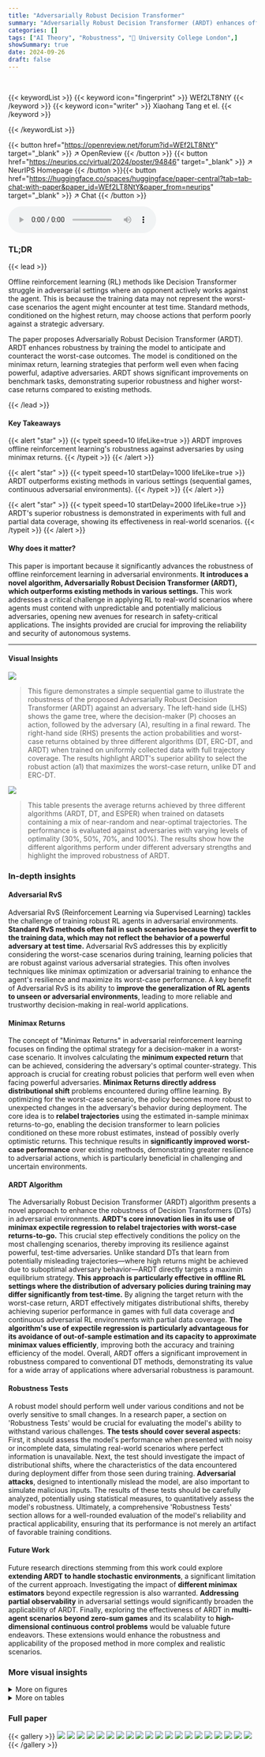 ```yaml
---
title: "Adversarially Robust Decision Transformer"
summary: "Adversarially Robust Decision Transformer (ARDT) enhances offline RL robustness against powerful adversaries by conditioning policies on minimax returns, achieving superior worst-case performance."
categories: []
tags: ["AI Theory", "Robustness", "🏢 University College London",]
showSummary: true
date: 2024-09-26
draft: false
---
```


<br>

{{< keywordList >}}
{{< keyword icon="fingerprint" >}} WEf2LT8NtY {{< /keyword >}}
{{< keyword icon="writer" >}} Xiaohang Tang et el. {{< /keyword >}}
 
{{< /keywordList >}}

{{< button href="https://openreview.net/forum?id=WEf2LT8NtY" target="_blank" >}}
↗ OpenReview
{{< /button >}}
{{< button href="https://neurips.cc/virtual/2024/poster/94846" target="_blank" >}}
↗ NeurIPS Homepage
{{< /button >}}{{< button href="https://huggingface.co/spaces/huggingface/paper-central?tab=tab-chat-with-paper&paper_id=WEf2LT8NtY&paper_from=neurips" target="_blank" >}}
↗ Chat
{{< /button >}}



<audio controls>
    <source src="https://ai-paper-reviewer.com/WEf2LT8NtY/podcast.wav" type="audio/wav">
    Your browser does not support the audio element.
</audio>


### TL;DR


{{< lead >}}

Offline reinforcement learning (RL) methods like Decision Transformer struggle in adversarial settings where an opponent actively works against the agent.  This is because the training data may not represent the worst-case scenarios the agent might encounter at test time.  Standard methods, conditioned on the highest return, may choose actions that perform poorly against a strategic adversary.

The paper proposes Adversarially Robust Decision Transformer (ARDT). ARDT enhances robustness by training the model to anticipate and counteract the worst-case outcomes. The model is conditioned on the minimax return, learning strategies that perform well even when facing powerful, adaptive adversaries. ARDT shows significant improvements on benchmark tasks, demonstrating superior robustness and higher worst-case returns compared to existing methods.

{{< /lead >}}


#### Key Takeaways

{{< alert "star" >}}
{{< typeit speed=10 lifeLike=true >}} ARDT improves offline reinforcement learning's robustness against adversaries by using minimax returns. {{< /typeit >}}
{{< /alert >}}

{{< alert "star" >}}
{{< typeit speed=10 startDelay=1000 lifeLike=true >}} ARDT outperforms existing methods in various settings (sequential games, continuous adversarial environments). {{< /typeit >}}
{{< /alert >}}

{{< alert "star" >}}
{{< typeit speed=10 startDelay=2000 lifeLike=true >}} ARDT's superior robustness is demonstrated in experiments with full and partial data coverage, showing its effectiveness in real-world scenarios. {{< /typeit >}}
{{< /alert >}}

#### Why does it matter?
This paper is important because it significantly advances the robustness of offline reinforcement learning in adversarial environments.  **It introduces a novel algorithm, Adversarially Robust Decision Transformer (ARDT), which outperforms existing methods in various settings.** This work addresses a critical challenge in applying RL to real-world scenarios where agents must contend with unpredictable and potentially malicious adversaries, opening new avenues for research in safety-critical applications. The insights provided are crucial for improving the reliability and security of autonomous systems.

------
#### Visual Insights



![](https://ai-paper-reviewer.com/WEf2LT8NtY/figures_1_1.jpg)

> This figure demonstrates a simple sequential game to illustrate the robustness of the proposed Adversarially Robust Decision Transformer (ARDT) against an adversary. The left-hand side (LHS) shows the game tree, where the decision-maker (P) chooses an action, followed by the adversary (A), resulting in a final reward. The right-hand side (RHS) presents the action probabilities and worst-case returns obtained by three different algorithms (DT, ERC-DT, and ARDT) when trained on uniformly collected data with full trajectory coverage. The results highlight ARDT's superior ability to select the robust action (a1) that maximizes the worst-case return, unlike DT and ERC-DT.





![](https://ai-paper-reviewer.com/WEf2LT8NtY/tables_7_1.jpg)

> This table presents the average returns achieved by three different algorithms (ARDT, DT, and ESPER) when trained on datasets containing a mix of near-random and near-optimal trajectories. The performance is evaluated against adversaries with varying levels of optimality (30%, 50%, 70%, and 100%). The results show how the different algorithms perform under different adversary strengths and highlight the improved robustness of ARDT.





### In-depth insights


#### Adversarial RvS
Adversarial RvS (Reinforcement Learning via Supervised Learning) tackles the challenge of training robust RL agents in adversarial environments. **Standard RvS methods often fail in such scenarios because they overfit to the training data, which may not reflect the behavior of a powerful adversary at test time.**  Adversarial RvS addresses this by explicitly considering the worst-case scenarios during training, learning policies that are robust against various adversarial strategies. This often involves techniques like minimax optimization or adversarial training to enhance the agent's resilience and maximize its worst-case performance.  A key benefit of Adversarial RvS is its ability to **improve the generalization of RL agents to unseen or adversarial environments**, leading to more reliable and trustworthy decision-making in real-world applications.

#### Minimax Returns
The concept of "Minimax Returns" in adversarial reinforcement learning focuses on finding the optimal strategy for a decision-maker in a worst-case scenario. It involves calculating the **minimum expected return** that can be achieved, considering the adversary's optimal counter-strategy. This approach is crucial for creating robust policies that perform well even when facing powerful adversaries.  **Minimax Returns directly address distributional shift** problems encountered during offline learning. By optimizing for the worst-case scenario, the policy becomes more robust to unexpected changes in the adversary's behavior during deployment.  The core idea is to **relabel trajectories** using the estimated in-sample minimax returns-to-go, enabling the decision transformer to learn policies conditioned on these more robust estimates, instead of possibly overly optimistic returns.  This technique results in **significantly improved worst-case performance** over existing methods, demonstrating greater resilience to adversarial actions, which is particularly beneficial in challenging and uncertain environments.

#### ARDT Algorithm
The Adversarially Robust Decision Transformer (ARDT) algorithm presents a novel approach to enhance the robustness of Decision Transformers (DTs) in adversarial environments.  **ARDT's core innovation lies in its use of minimax expectile regression to relabel trajectories with worst-case returns-to-go.** This crucial step effectively conditions the policy on the most challenging scenarios, thereby improving its resilience against powerful, test-time adversaries.  Unlike standard DTs that learn from potentially misleading trajectories—where high returns might be achieved due to suboptimal adversary behavior—ARDT directly targets a maximin equilibrium strategy.  **This approach is particularly effective in offline RL settings where the distribution of adversary policies during training may differ significantly from test-time.** By aligning the target return with the worst-case return, ARDT effectively mitigates distributional shifts, thereby achieving superior performance in games with full data coverage and continuous adversarial RL environments with partial data coverage. **The algorithm's use of expectile regression is particularly advantageous for its avoidance of out-of-sample estimation and its capacity to approximate minimax values efficiently**, improving both the accuracy and training efficiency of the model.  Overall, ARDT offers a significant improvement in robustness compared to conventional DT methods, demonstrating its value for a wide array of applications where adversarial robustness is paramount.

#### Robustness Tests
A robust model should perform well under various conditions and not be overly sensitive to small changes.  In a research paper, a section on 'Robustness Tests' would be crucial for evaluating the model's ability to withstand various challenges.  **The tests should cover several aspects:**  First, it should assess the model's performance when presented with noisy or incomplete data, simulating real-world scenarios where perfect information is unavailable. Next, the test should investigate the impact of distributional shifts, where the characteristics of the data encountered during deployment differ from those seen during training.  **Adversarial attacks**, designed to intentionally mislead the model, are also important to simulate malicious inputs. The results of these tests should be carefully analyzed, potentially using statistical measures, to quantitatively assess the model's robustness.  Ultimately, a comprehensive 'Robustness Tests' section allows for a well-rounded evaluation of the model's reliability and practical applicability, ensuring that its performance is not merely an artifact of favorable training conditions.

#### Future Work
Future research directions stemming from this work could explore **extending ARDT to handle stochastic environments**, a significant limitation of the current approach.  Investigating the impact of **different minimax estimators** beyond expectile regression is also warranted.  **Addressing partial observability** in adversarial settings would significantly broaden the applicability of ARDT.  Finally, exploring the effectiveness of ARDT in **multi-agent scenarios beyond zero-sum games** and its scalability to **high-dimensional continuous control problems** would be valuable future endeavors.  These extensions would enhance the robustness and applicability of the proposed method in more complex and realistic scenarios.


### More visual insights

<details>
<summary>More on figures
</summary>


![](https://ai-paper-reviewer.com/WEf2LT8NtY/figures_4_1.jpg)

> This figure illustrates the two-step training process of the Adversarially Robust Decision Transformer (ARDT).  The left side shows the minimax expectile regression used to estimate the worst-case returns-to-go. This involves iteratively updating two networks: one to estimate the minimum return given the adversary's actions, and the other to estimate the maximum return given the protagonist's actions. The result is Q*, which represents the minimax returns-to-go. The right side shows the standard Decision Transformer (DT) training but now using Q* as the target return instead of the actual observed returns. This conditioning on worst-case returns makes the policy robust against adversarial actions.


![](https://ai-paper-reviewer.com/WEf2LT8NtY/figures_6_1.jpg)

> This figure compares the worst-case return achieved by three different algorithms (ARDT, DT, and ESPER) across three different game scenarios (Single-stage Game, Gambling, and Multi-stage Game) under varying target returns.  The shaded regions represent the standard deviation across 10 different runs. The plot illustrates how the worst-case performance of each algorithm changes as the target return is adjusted.  The results demonstrate ARDT's superior robustness to test-time adversaries compared to DT and ESPER, particularly when the target return is high.  In the single-stage game, ARDT consistently achieves the Nash Equilibrium, while DT and ESPER exhibit suboptimal worst-case performance. The Gambling and Multi-stage game results also show ARDT's consistently better performance.


![](https://ai-paper-reviewer.com/WEf2LT8NtY/figures_6_2.jpg)

> This figure displays box plots comparing the average returns achieved by Adversarially Robust Decision Transformer (ARDT) and vanilla Decision Transformer (DT) in the Connect Four game under various conditions.  The training data used for both ARDT and DT was suboptimal in the sense that the data was generated by agents that were only partially optimal (30%, 40%, 50%). The testing was done against an adversary that acted optimally only 50% of the time, with the remaining actions chosen randomly. The figure shows three sets of box plots, each corresponding to a different level of optimality for the protagonist (30%, 40%, 50%), and within each set there are three box plots, one for each level of adversary optimality (10%, 30%, 50%).  The results show that ARDT consistently outperforms DT.


![](https://ai-paper-reviewer.com/WEf2LT8NtY/figures_7_1.jpg)

> This figure displays the performance comparison of DT, ESPER, and ARDT algorithms in three continuous control tasks under adversarial noise.  The left and middle plots show the worst-case returns for Halfcheetah and Hopper respectively, as the weight of adversarial noise (δ) increases. The right plot presents the average return for Hopper as the relative mass changes. The results demonstrate ARDT's superior robustness and higher worst-case returns compared to DT and ESPER in these adversarial environments.


![](https://ai-paper-reviewer.com/WEf2LT8NtY/figures_9_1.jpg)

> This figure displays the results of an ablation study on the impact of the expectile level (α) in the Adversarially Robust Decision Transformer (ARDT) algorithm.  Three different game environments were tested: a single-stage game, a multi-stage game, and Connect Four. Each game was tested against a worst-case adversary. The results are presented as line graphs showing average return against target return for different values of α and boxplots showing the average return against the expectile level in the Connect Four game.  The study reveals that a smaller α leads to better robustness in most scenarios, but in Connect Four, a too small alpha results in the algorithm acting too conservatively.  Overall, the figure illustrates the importance of tuning the expectile level (α) to balance robustness and performance.


![](https://ai-paper-reviewer.com/WEf2LT8NtY/figures_15_1.jpg)

> This figure illustrates a multi-stage game between a protagonist (P) and an adversary (A). The left-hand side (LHS) shows the game tree, representing the sequential decision-making process. The right-hand side (RHS) presents the same game tree, but with added information from the Adversarially Robust Decision Transformer (ARDT) model.  The minimax return (the worst-case outcome for the protagonist) and action probabilities are shown for each node, highlighting the optimal strategy learned by ARDT when aiming for a target return of 7. The thicker lines indicate the optimal actions for the adversary.


![](https://ai-paper-reviewer.com/WEf2LT8NtY/figures_15_2.jpg)

> This figure illustrates a game of Connect Four.  It shows three different stages of the game, each with a different arrangement of red and yellow pieces.  Connect Four is a two-player game where players take turns dropping colored pieces into a grid. The goal is to be the first to get four of one's own pieces in a row—horizontally, vertically, or diagonally.


![](https://ai-paper-reviewer.com/WEf2LT8NtY/figures_15_3.jpg)

> This figure shows a multi-stage game tree illustrating the decision-making process of a protagonist (P) against an adversary (A). The left side displays the game tree structure, while the right side presents the same tree augmented with minimax returns-to-go calculated by Adversarially Robust Decision Transformer (ARDT) and the corresponding action probabilities.  The numbers on the leaf nodes represent the game outcomes. Highlighted nodes and thick lines emphasize the optimal adversarial actions and their probabilities based on the ARDT model.


![](https://ai-paper-reviewer.com/WEf2LT8NtY/figures_18_1.jpg)

> This figure compares the worst-case return achieved by three different algorithms (ARDT, DT, and ESPER) across three different sequential games with varying target returns.  The worst-case return represents the minimum return achieved when the adversary acts optimally. The x-axis shows the target return, and the y-axis displays the worst-case return obtained by each algorithm. The plot demonstrates ARDT's superior robustness against optimal adversaries compared to DT and ESPER, particularly when the target return is high, indicating its ability to choose actions that yield high returns even in worst-case adversarial scenarios.


![](https://ai-paper-reviewer.com/WEf2LT8NtY/figures_18_2.jpg)

> This figure shows a multi-stage game tree. The left-hand side (LHS) presents the game tree structure, illustrating the decision-making process of both the protagonist (P) and the adversary (A). The right-hand side (RHS) displays the same game tree augmented with information from the adversarially robust decision transformer (ARDT) model. Specifically, it shows the minimax return-to-go values at each decision node and the action probabilities calculated by ARDT when given a target return of 7. The thicker branches indicate the optimal adversarial actions according to the ARDT model.


![](https://ai-paper-reviewer.com/WEf2LT8NtY/figures_19_1.jpg)

> This figure compares the performance of Decision Transformer (DT), Expected Return-Conditioned Decision Transformer (ESPER), and Adversarially Robust Decision Transformer (ARDT) in a stochastic environment against an ε-greedy adversary.  Subfigure (a) shows the expected return for different values of ε in a single-stage game, while subfigure (b) displays the average return in a multi-stage game with ε = 0.2.  ARDT demonstrates superior performance, particularly when a well-tuned expectile level is used.


![](https://ai-paper-reviewer.com/WEf2LT8NtY/figures_19_2.jpg)

> This figure presents a comparison of the worst-case return achieved by three different algorithms (ARDT, DT, and ESPER) across three different games (Single-stage Game, Gambling Game, Multi-stage Game).  The x-axis represents the target return used as a condition during training, and the y-axis represents the worst-case return the algorithm achieved in a test setting with an optimal adversary. The plot shows that ARDT consistently outperforms both DT and ESPER across all three games, demonstrating its superior robustness in adversarial environments.


</details>




<details>
<summary>More on tables
</summary>


![](https://ai-paper-reviewer.com/WEf2LT8NtY/tables_8_1.jpg)
> This table presents the worst-case returns achieved by Decision Transformer (DT), Expected Return-Conditioned Decision Transformer (ESPER), and Adversarially Robust Decision Transformer (ARDT) across various continuous control tasks from the MuJoCo environment.  The results are obtained against eight different online adversarial policies and across five different random seeds. The data used in training included both pre-collected online datasets with high robust returns and additional random trajectories (with low, medium, and high randomness) to increase data coverage. The table shows that ARDT generally achieves higher worst-case returns compared to DT and ESPER.

![](https://ai-paper-reviewer.com/WEf2LT8NtY/tables_16_1.jpg)
> This table lists the hyperparameters used in the Adversarially Robust Decision Transformer (ARDT) algorithm.  It is broken down into the hyperparameters for the transformer training phase and the minimax expectile regression phase. For each phase, it specifies the number of training steps, number of testing iterations, context length, learning rate, weight decay, warmup steps, dropout rate, batch size, optimizer, and other relevant parameters for the processes.

![](https://ai-paper-reviewer.com/WEf2LT8NtY/tables_16_2.jpg)
> This table presents the returns achieved by the behavior policy (protagonist and adversary) during data collection in the MuJoCo Noisy Action Robust MDP (NR-MDP) tasks.  Different levels of randomness are introduced in the data collection process, creating low (-lr), medium (-mr), and high (-hr) randomness datasets. The table shows that the behavior policy achieves varying returns depending on the task and the level of randomness.

![](https://ai-paper-reviewer.com/WEf2LT8NtY/tables_16_3.jpg)
> This table presents the return of behavior policy for different optimality levels of both the protagonist and adversary in three MuJoCo environments: Hopper, Walker2D, and Halfcheetah. The optimality is defined as (1 - ε) * 100%, where ε is the exploration rate of the ε-greedy policy used to collect the data. Each tuple represents the percentage of optimality for the protagonist and the adversary, respectively. The return is the average cumulative reward obtained from the behavior policy, along with its standard deviation in parentheses. The results are shown for low, medium, and high randomness settings, indicated by the suffix -lr, -mr, and -hr, respectively.

![](https://ai-paper-reviewer.com/WEf2LT8NtY/tables_18_1.jpg)
> This table presents the worst-case returns achieved by Decision Transformer (DT), Expected Return-Conditioned DT (ESPER), and Adversarially Robust Decision Transformer (ARDT) across various continuous control tasks from the MuJoCo Noisy Action Robust MDP benchmark.  The results are averaged across 5 random seeds and show the performance against 8 different online adversarial policies. The table further breaks down the results by including or excluding the past adversarial tokens in the model's input, and by varying the level of randomness in the training data.

![](https://ai-paper-reviewer.com/WEf2LT8NtY/tables_18_2.jpg)
> This table presents the average returns achieved by three different algorithms (ARDT, DT, and ESPER) when trained on a mixed dataset containing both near-random and near-optimal trajectories. The performance is evaluated against adversaries with varying optimality levels, showcasing the robustness of each algorithm in the face of different adversary strategies.  The results highlight how ARDT outperforms DT and ESPER, especially against stronger adversaries.

![](https://ai-paper-reviewer.com/WEf2LT8NtY/tables_19_1.jpg)
> This table shows the performance comparison of three algorithms (DT, ESPER, and ARDT) in a normal setting without adversarial perturbations.  It presents the average normal return, the average worst-case return, and the difference (return drop) between the two for the Hopper-hr environment.  The results highlight that even in the absence of adversarial attacks, ARDT shows relatively high worst-case return compared to others. Note that the numbers in parentheses are standard deviations.

</details>




### Full paper

{{< gallery >}}
<img src="https://ai-paper-reviewer.com/WEf2LT8NtY/1.png" class="grid-w50 md:grid-w33 xl:grid-w25" />
<img src="https://ai-paper-reviewer.com/WEf2LT8NtY/2.png" class="grid-w50 md:grid-w33 xl:grid-w25" />
<img src="https://ai-paper-reviewer.com/WEf2LT8NtY/3.png" class="grid-w50 md:grid-w33 xl:grid-w25" />
<img src="https://ai-paper-reviewer.com/WEf2LT8NtY/4.png" class="grid-w50 md:grid-w33 xl:grid-w25" />
<img src="https://ai-paper-reviewer.com/WEf2LT8NtY/5.png" class="grid-w50 md:grid-w33 xl:grid-w25" />
<img src="https://ai-paper-reviewer.com/WEf2LT8NtY/6.png" class="grid-w50 md:grid-w33 xl:grid-w25" />
<img src="https://ai-paper-reviewer.com/WEf2LT8NtY/7.png" class="grid-w50 md:grid-w33 xl:grid-w25" />
<img src="https://ai-paper-reviewer.com/WEf2LT8NtY/8.png" class="grid-w50 md:grid-w33 xl:grid-w25" />
<img src="https://ai-paper-reviewer.com/WEf2LT8NtY/9.png" class="grid-w50 md:grid-w33 xl:grid-w25" />
<img src="https://ai-paper-reviewer.com/WEf2LT8NtY/10.png" class="grid-w50 md:grid-w33 xl:grid-w25" />
<img src="https://ai-paper-reviewer.com/WEf2LT8NtY/11.png" class="grid-w50 md:grid-w33 xl:grid-w25" />
<img src="https://ai-paper-reviewer.com/WEf2LT8NtY/12.png" class="grid-w50 md:grid-w33 xl:grid-w25" />
<img src="https://ai-paper-reviewer.com/WEf2LT8NtY/13.png" class="grid-w50 md:grid-w33 xl:grid-w25" />
<img src="https://ai-paper-reviewer.com/WEf2LT8NtY/14.png" class="grid-w50 md:grid-w33 xl:grid-w25" />
<img src="https://ai-paper-reviewer.com/WEf2LT8NtY/15.png" class="grid-w50 md:grid-w33 xl:grid-w25" />
<img src="https://ai-paper-reviewer.com/WEf2LT8NtY/16.png" class="grid-w50 md:grid-w33 xl:grid-w25" />
<img src="https://ai-paper-reviewer.com/WEf2LT8NtY/17.png" class="grid-w50 md:grid-w33 xl:grid-w25" />
<img src="https://ai-paper-reviewer.com/WEf2LT8NtY/18.png" class="grid-w50 md:grid-w33 xl:grid-w25" />
<img src="https://ai-paper-reviewer.com/WEf2LT8NtY/19.png" class="grid-w50 md:grid-w33 xl:grid-w25" />
<img src="https://ai-paper-reviewer.com/WEf2LT8NtY/20.png" class="grid-w50 md:grid-w33 xl:grid-w25" />
{{< /gallery >}}